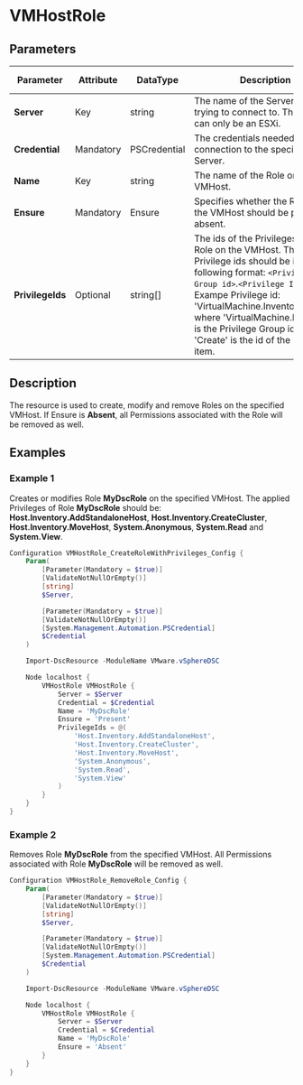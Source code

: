 # VMHostRole

## Parameters

| Parameter | Attribute | DataType | Description | Allowed Values |
| --- | --- | --- | --- | --- |
| **Server** | Key | string | The name of the Server we are trying to connect to. The Server can only be an ESXi. ||
| **Credential** | Mandatory | PSCredential | The credentials needed for connection to the specified Server. ||
| **Name** | Key | string | The name of the Role on the VMHost. ||
| **Ensure** | Mandatory | Ensure | Specifies whether the Role on the VMHost should be present or absent. | Present, Absent |
| **PrivilegeIds** | Optional | string[] | The ids of the Privileges for the Role on the VMHost. The Privilege ids should be in the following format: `<Privilege Group id>`.`<Privilege Item id>`. Exampe Privilege id: 'VirtualMachine.Inventory.Create' where 'VirtualMachine.Inventory' is the Privilege Group id and 'Create' is the id of the Privilege item. ||

## Description

The resource is used to create, modify and remove Roles on the specified VMHost. If Ensure is **Absent**, all Permissions associated with the Role will be removed as well.

## Examples

### Example 1

Creates or modifies Role **MyDscRole** on the specified VMHost. The applied Privileges of Role **MyDscRole** should be: **Host.Inventory.AddStandaloneHost**, **Host.Inventory.CreateCluster**, **Host.Inventory.MoveHost**, **System.Anonymous**, **System.Read** and **System.View**.

```powershell
Configuration VMHostRole_CreateRoleWithPrivileges_Config {
    Param(
        [Parameter(Mandatory = $true)]
        [ValidateNotNullOrEmpty()]
        [string]
        $Server,

        [Parameter(Mandatory = $true)]
        [ValidateNotNullOrEmpty()]
        [System.Management.Automation.PSCredential]
        $Credential
    )

    Import-DscResource -ModuleName VMware.vSphereDSC

    Node localhost {
        VMHostRole VMHostRole {
            Server = $Server
            Credential = $Credential
            Name = 'MyDscRole'
            Ensure = 'Present'
            PrivilegeIds = @(
                'Host.Inventory.AddStandaloneHost',
                'Host.Inventory.CreateCluster',
                'Host.Inventory.MoveHost',
                'System.Anonymous',
                'System.Read',
                'System.View'
            )
        }
    }
}
```

### Example 2

Removes Role **MyDscRole** from the specified VMHost. All Permissions associated with Role **MyDscRole** will be removed as well.

```powershell
Configuration VMHostRole_RemoveRole_Config {
    Param(
        [Parameter(Mandatory = $true)]
        [ValidateNotNullOrEmpty()]
        [string]
        $Server,

        [Parameter(Mandatory = $true)]
        [ValidateNotNullOrEmpty()]
        [System.Management.Automation.PSCredential]
        $Credential
    )

    Import-DscResource -ModuleName VMware.vSphereDSC

    Node localhost {
        VMHostRole VMHostRole {
            Server = $Server
            Credential = $Credential
            Name = 'MyDscRole'
            Ensure = 'Absent'
        }
    }
}
```
